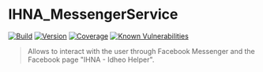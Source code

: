 # IHNA_MessengerService
[![Build](https://github.com/CorentinBacconnais/IHNA-MessengerService/workflows/CI%2FCD/badge.svg)](https://github.com/CorentinBacconnais/IHNA-MessengerService/actions)
[![Version](https://img.shields.io/github/v/tag/CorentinBacconnais/IHNA-MessengerService)](https://img.shields.io/github/v/tag/CorentinBacconnais/IHNA-MessengerService)
[![Coverage](https://img.shields.io/codecov/c/github/CorentinBacconnais/IHNA-MessengerService.svg?style=flat-square)](https://codecov.io/gh/CorentinBacconnais/IHNA-MessengerService)
[![Known Vulnerabilities](https://snyk.io/test/github/CorentinBacconnais/IHNA-MessengerService/badge.svg)](https://snyk.io/test/github/CorentinBacconnais/IHNA-MessengerService)

> Allows to interact with the user through Facebook Messenger and the Facebook page "IHNA - Idheo Helper".
